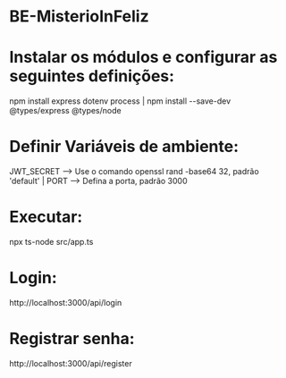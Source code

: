 # BE-MisterioInFeliz

# Instalar os módulos e configurar as seguintes definições:

npm install express dotenv process | npm install --save-dev @types/express @types/node

# Definir Variáveis de ambiente:

JWT_SECRET --> Use o comando openssl rand -base64 32, padrão 'default' | PORT --> Defina a porta, padrão 3000

# Executar:

npx ts-node src/app.ts

# Login:

http://localhost:3000/api/login

# Registrar senha:

http://localhost:3000/api/register
